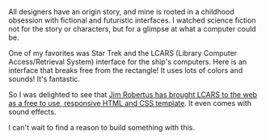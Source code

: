 All designers have an origin story, and mine is rooted in a childhood obsession with fictional and futuristic interfaces. I watched science fiction not for the story or characters, but for a glimpse at what a computer could be. 

One of my favorites was Star Trek and the LCARS (Library Computer Access/Retrieval System) interface for the ship's computers. Here is an interface that breaks free from the rectangle! It uses lots of colors and sounds! It's fantastic. 

So I was delighted to see that [Jim Robertus has brought LCARS to the web as a free to use, responsive  HTML and CSS template](https://www.thelcars.com). It even comes with sound effects.

I can't wait to find a reason to build something with this. 